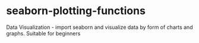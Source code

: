 # seaborn-plotting-functions
Data Visualization - import seaborn and visualize data by form of charts and graphs. Suitable for beginners
